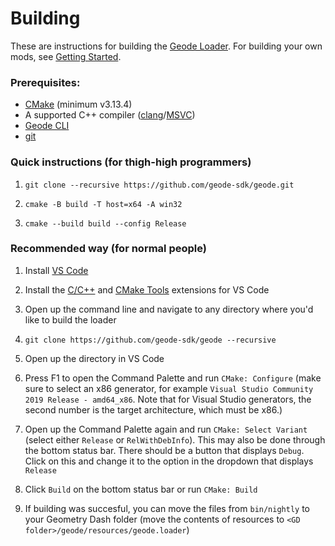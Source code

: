 # Building

These are instructions for building the [Geode Loader](https://github.com/geode-sdk/geode). For building your own mods, see [Getting Started](/docs/starting).

### Prerequisites: 

 * [CMake](https://cmake.org/download/) (minimum v3.13.4)
 * A supported C++ compiler ([clang](https://releases.llvm.org/)/[MSVC](https://visualstudio.microsoft.com/downloads/))
 * [Geode CLI](https://github.com/geode-sdk/cli)
 * [git](https://git-scm.com/downloads)

### Quick instructions (for thigh-high programmers)

1. `git clone --recursive https://github.com/geode-sdk/geode.git`

2. `cmake -B build -T host=x64 -A win32`

3. `cmake --build build --config Release`

### Recommended way (for normal people)

1. Install [VS Code](https://code.visualstudio.com/)

2. Install the [C/C++](https://marketplace.visualstudio.com/items?itemName=ms-vscode.cpptools) and [CMake Tools](https://marketplace.visualstudio.com/items?itemName=ms-vscode.cmake-tools) extensions for VS Code

3. Open up the command line and navigate to any directory where you'd like to build the loader

4. `git clone https://github.com/geode-sdk/geode --recursive`

5. Open up the directory in VS Code

6. Press F1 to open the Command Palette and run `CMake: Configure` (make sure to select an x86 generator, for example `Visual Studio Community 2019 Release - amd64_x86`. Note that for Visual Studio generators, the second number is the target architecture, which must be x86.)

7. Open up the Command Palette again and run `CMake: Select Variant` (select either `Release` or `RelWithDebInfo`). This may also be done through the bottom status bar. There should be a button that displays `Debug`. Click on this and change it to the option in the dropdown that displays `Release`

8. Click `Build` on the bottom status bar or run `CMake: Build`

9. If building was succesful, you can move the files from `bin/nightly` to your Geometry Dash folder (move the contents of resources to `<GD folder>/geode/resources/geode.loader`)


